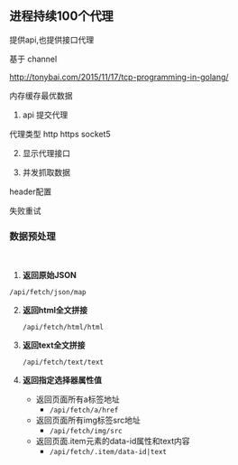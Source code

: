 

## 进程持续100个代理

提供api,也提供接口代理

基于 channel



http://tonybai.com/2015/11/17/tcp-programming-in-golang/


内存缓存最优数据


1. api 提交代理

代理类型
http
https
socket5

2. 显示代理接口


3. 并发抓取数据

header配置

失败重试



### 数据预处理

​      

1. **返回原始JSON**

  `/api/fetch/json/map`
  
2. **返回html全文拼接**

   `/api/fetch/html/html`

3. **返回text全文拼接**

   `/api/fetch/text/text`

4. **返回指定选择器属性值**

    * 返回页面所有a标签地址
      * `/api/fetch/a/href`
    * 返回页面所有img标签src地址
      * `/api/fetch/img/src`
    * 返回页面.item元素的data-id属性和text内容
      * `/api/fetch/.item/data-id|text`

